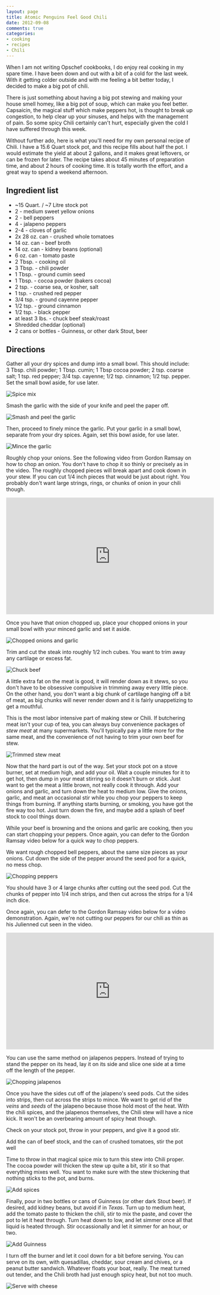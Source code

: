 ```yaml
---
layout: page
title: Atomic Penguins Feel Good Chili 
date: 2012-09-08
comments: true
categories:
- cooking 
- recipes 
- Chili
---
```


When I am not writing Opschef cookbooks, I do enjoy real cooking in my spare time.  I have been down and out with a bit of a cold for the last week.  With it getting colder outside and with me feeling a bit better today, I decided to make a big pot of chili.

There is just something about having a big pot stewing and making your house smell homey, like a big pot of soup, which can make you feel better.  Capsaicin, the magical stuff which make peppers hot, is thought to break up congestion, to help clear up your sinuses, and helps with the management of pain.  So some spicy Chili certainly can't hurt, especially given the cold I have suffered through this week.

<!-- more -->

Without further ado, here is what you'll need for my own personal recipe of Chili.  I have a 15.6 Quart stock pot, and this recipe fills about half the pot.  I would estimate the yield at about 2 gallons, and it makes great leftovers, or can be frozen for later.  The recipe takes about 45 minutes of preparation time, and about 2 hours of cooking time.  It is totally worth the effort, and a great way to spend a weekend afternoon.

## Ingredient list

* ~15 Quart. / ~7 Litre stock pot
* 2 - medium sweet yellow onions
* 2 - bell peppers
* 4 - jalapeno peppers
* 2-4 - cloves of garlic
* 2x 28 oz. can - crushed whole tomatoes
* 14 oz. can - beef broth
* 14 oz. can - kidney beans (optional)
* 6 oz. can - tomato paste
* 2 Tbsp. - cooking oil
* 3 Tbsp. - chili powder
* 1 Tbsp. - ground cumin seed
* 1 Tbsp. - cocoa powder (bakers cocoa)
* 2 tsp. - coarse sea, or kosher, salt
* 1 tsp. - crushed red pepper
* 3/4 tsp. - ground cayenne pepper
* 1/2 tsp. - ground cinnamon
* 1/2 tsp. - black pepper
* at least 3 lbs. - chuck beef steak/roast
* Shredded cheddar (optional)
* 2 cans or bottles - Guinness, or other dark Stout, beer

## Directions

Gather all your dry spices and dump into a small bowl.  This should include: 3 Tbsp. chili powder; 1 Tbsp. cumin; 1 Tbsp cocoa powder; 2 tsp. coarse salt; 1 tsp. red pepper; 3/4 tsp. cayenne; 1/2 tsp. cinnamon; 1/2 tsp. pepper.  Set the small bowl aside, for use later.

![Spice mix](/images/20120908/01spicemix.jpg "Spice mix, mise en place")

Smash the garlic with the side of your knife and peel the paper off.

![Smash and peel the garlic](/images/20120908/02choppinggarlic.jpg "Smash and peel the garlic")

Then, proceed to finely mince the garlic.  Put your garlic in a small bowl, separate from your dry spices.  Again, set this bowl aside, for use later.

![Mince the garlic](/images/20120908/03choppedgarlic.jpg "Then finely mince the garlic")

Roughly chop your onions.  See the following video from Gordon Ramsay on how to chop an onion.  You don't have to chop it so thinly or precisely as in the video.  The roughly chopped pieces will break apart and cook down in your stew.  If you can cut 1/4 inch pieces that would be just about right.  You probably don't want large strings, rings, or chunks of onion in your chili though.

<iframe width="560" height="315" src="http://www.youtube.com/embed/TwGBt3V0yvc#t=6s" frameborder="0" allowfullscreen></iframe>

Once you have that onion chopped up, place your chopped onions in your small bowl with your minced garlic and set it aside.

![Chopped onions and garlic](/images/20120908/04choppedonionsandgarlic.jpg "Chopped onions and garlic.")

Trim and cut the steak into roughly 1/2 inch cubes.  You want to trim away any cartilage or excess fat.

![Chuck beef](/images/20120908/05chucksteak.jpg "Chuck beef roast/steak")

A little extra fat on the meat is good, it will render down as it stews, so you don't have to be obsessive compulsive in trimming away every little piece.  On the other hand, you don't want a big chunk of cartilage hanging off a bit of meat, as big chunks will never render down and it is fairly unappetizing to get a mouthful.

This is the most labor intensive part of making stew or Chili.  If butchering meat isn't your cup of tea, you can always buy convenience packages of *stew meat* at many supermarkets.  You'll typically pay a little more for the same meat, and the convenience of not having to trim your own beef for stew.

![Trimmed stew meat](/images/20120908/06choppedsteak.jpg "Trimmed stew meat")

Now that the hard part is out of the way.  Set your stock pot on a stove burner, set at medium high, and add your oil.  Wait a couple minutes for it to get hot, then dump in your meat stirring so it doesn't burn or stick.  Just want to get the meat a little brown, not really cook it through.  Add your onions and garlic, and turn down the heat to medium low.  Give the onions, garlic, and meat an occasional stir while you chop your peppers to keep things from burning.  If anything starts burning, or smoking, you have got the fire way too hot.  Just turn down the fire, and maybe add a splash of beef stock to cool things down.

While your beef is browning and the onions and garlic are cooking, then you can start chopping your peppers.  Once again, you can defer to the Gordon Ramsay video below for a quick way to chop peppers.

We want rough chopped bell peppers, about the same size pieces as your onions.  Cut down the side of the pepper around the seed pod for a quick, no mess chop.

![Chopping peppers](/images/20120908/07choppingpeppers.jpg "Cut down the wall of the pepper, around the seed pod")

You should have 3 or 4 large chunks after cutting out the seed pod.  Cut the chunks of pepper into 1/4 inch strips, and then cut across the strips for a 1/4 inch dice.

Once again, you can defer to the Gordon Ramsay video below for a video demonstration.  Again, we're not cutting our peppers for our chili as thin as his Julienned cut seen in the video. 

<iframe width="560" height="315" src="http://www.youtube.com/embed/_fU1p-iGieI" frameborder="0" allowfullscreen></iframe>

You can use the same method on jalapenos peppers.  Instead of trying to stand the pepper on its head, lay it on its side and slice one side at a time off the length of the pepper.

![Chopping jalapenos](/images/20120908/09choppingjalapenos.jpg "Use the same method on jalapenos")

Once you have the sides cut off of the jalapeno's seed pods.  Cut the sides into strips, then cut across the strips to mince.  We want to get rid of the *veins* and *seeds* of the jalapeno because those hold most of the heat.  With the chili spices, and the jalapenos themselves, the Chili stew will have a nice kick.  It won't be an overbearing amount of spicy heat though.

Check on your stock pot, throw in your peppers, and give it a good stir.

Add the can of beef stock, and the can of crushed tomatoes, stir the pot well

Time to throw in that magical spice mix to turn this stew into Chili proper.  The cocoa powder will thicken the stew up quite a bit, stir it so that everything mixes well.  You want to make sure with the stew thickening that nothing sticks to the pot, and burns.

![Add spices](/images/20120908/12addthespices.jpg "Add spices and stir")

Finally, pour in two bottles or cans of Guinness (or other dark Stout beer).  If desired, add kidney beans, but avoid if in *Texas*.  Turn up to medium heat, add the tomato paste to thicken the chili, stir to mix the paste, and cover the pot to let it heat through.  Turn heat down to low, and let simmer once all that liquid is heated through.  Stir occassionally and let it simmer for an hour, or two.

![Add Guinness](/images/20120908/13addtheguinness.jpg "Add Guinness")

I turn off the burner and let it cool down for a bit before serving.  You can serve on its own, with quesadillas, cheddar, sour cream and chives, or a peanut butter sandwich.  Whatever floats your boat, really.  The meat turned out tender, and the Chili broth had just enough spicy heat, but not too much.

![Serve with cheese](/images/20120908/15servewitchcheddar.jpg "Chili and cheddar")
